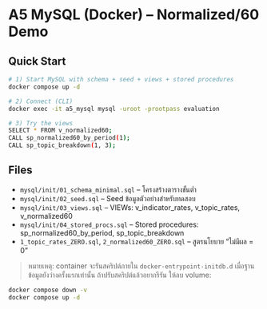 
# A5 MySQL (Docker) – Normalized/60 Demo

## Quick Start
```bash
# 1) Start MySQL with schema + seed + views + stored procedures
docker compose up -d

# 2) Connect (CLI)
docker exec -it a5_mysql mysql -uroot -prootpass evaluation

# 3) Try the views
SELECT * FROM v_normalized60;
CALL sp_normalized60_by_period(1);
CALL sp_topic_breakdown(1, 3);
```

## Files
- `mysql/init/01_schema_minimal.sql` – โครงสร้างตารางขั้นต่ำ
- `mysql/init/02_seed.sql` – Seed ข้อมูลตัวอย่างสำหรับทดสอบ
- `mysql/init/03_views.sql` – VIEWs: v_indicator_rates, v_topic_rates, v_normalized60
- `mysql/init/04_stored_procs.sql` – Stored procedures: sp_normalized60_by_period, sp_topic_breakdown
- `1_topic_rates_ZERO.sql`, `2_normalized60_ZERO.sql` – สูตรนโยบาย “ไม่มีผล = 0”

> หมายเหตุ: container จะรันสคริปต์ภายใน `docker-entrypoint-initdb.d` เมื่อฐานข้อมูลยังว่างครั้งแรกเท่านั้น
ถ้าปรับสคริปต์แล้วอยากรีรัน ให้ลบ volume:
```bash
docker compose down -v
docker compose up -d
```
